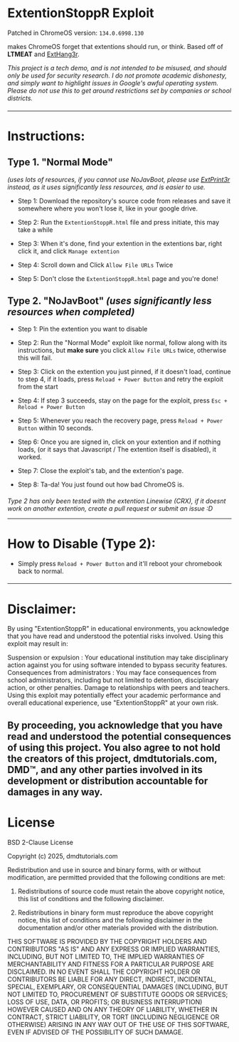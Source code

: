 # ExtentionStoppR Exploit
Patched in ChromeOS version: `134.0.6998.130`

makes ChromeOS forget that extentions should run, or think.
Based off of **LTMEAT** and [ExtHang3r](https://github.com/Blobby-Boi/ExtHang3r). 

*This project is a tech demo, and is not intended to be misused, and should only be used for security research. I do not promote academic dishonesty, and simply want to highlight issues in Google's awful operating system. Please do not use this to get around restrictions set by companies or school districts.*
####  
----------------------------------------
# Instructions:

## Type 1. "Normal Mode" 
*(uses lots of resources, if you cannot use NoJavBoot, please use [ExtPrint3r](https://github.com/Blobby-Boi/ExtPrint3r) instead, as it uses significantly less resources, and is easier to use.*
* Step 1: Download the repository's source code from releases and save it somewhere where you won't lose it, like in your google drive.

* Step 2: Run the `ExtentionStoppR.html` file and press initiate, this may take a while

* Step 3: When it's done, find your extention in the extentions bar, right click it, and click `Manage extention`

* Step 4: Scroll down and Click `Allow File URLs` Twice

* Step 5: Don't close the `ExtentionStoppR.html` page and you're done!
  
## Type 2. "NoJavBoot" *(uses significantly less resources when completed)*

* Step 1: Pin the extention you want to disable

* Step 2: Run the "Normal Mode" exploit like normal, follow along with its instructions, but **make sure** you click `Allow File URLs` twice, otherwise this will fail.

* Step 3: Click on the extention you just pinned, if it doesn't load, continue to step 4, if it loads, press `Reload + Power Button` and retry the exploit from the start

* Step 4: If step 3 succeeds, stay on the page for the exploit, press ` Esc + Reload + Power Button `

* Step 5: Whenever you reach the recovery page, press ` Reload + Power Button ` within 10 seconds.

* Step 6: Once you are signed in, click on your extention and if nothing loads, (or it says that Javascript / The extention itself is disabled), it worked.

* Step 7: Close the exploit's tab, and the extention's page.

* Step 8: Ta-da! You just found out how bad ChromeOS is.

#### 

*Type 2 has only been tested with the extention Linewise (CRX), if it doesnt work on another extention, create a pull request or submit an issue :D*
 
-------
# How to Disable (Type 2):
- Simply press `Reload + Power Button` and it'll reboot your chromebook back to normal.
#### 
--------
# Disclaimer:

By using "ExtentionStoppR" in educational environments, you acknowledge that you have read and understood the potential risks involved. Using this exploit may result in:

Suspension or expulsion : Your educational institution may take disciplinary action against you for using software intended to bypass security features.
Consequences from administrators : You may face consequences from school administrators, including but not limited to detention, disciplinary action, or other penalties.
Damage to relationships with peers and teachers. Using this exploit may potentially effect your academic performance and overall educational experience, use "ExtentionStoppR" at your own risk.

By proceeding, you acknowledge that you have read and understood the potential consequences of using this project. You also agree to not hold the creators of this project, dmdtutorials.com, DMD™, and any other parties involved in its development or distribution accountable for damages in any way.
-----------------
# License
BSD 2-Clause License

Copyright (c) 2025, dmdtutorials.com

Redistribution and use in source and binary forms, with or without
modification, are permitted provided that the following conditions are met:

1. Redistributions of source code must retain the above copyright notice, this
   list of conditions and the following disclaimer.

2. Redistributions in binary form must reproduce the above copyright notice,
   this list of conditions and the following disclaimer in the documentation
   and/or other materials provided with the distribution.

THIS SOFTWARE IS PROVIDED BY THE COPYRIGHT HOLDERS AND CONTRIBUTORS "AS IS"
AND ANY EXPRESS OR IMPLIED WARRANTIES, INCLUDING, BUT NOT LIMITED TO, THE
IMPLIED WARRANTIES OF MERCHANTABILITY AND FITNESS FOR A PARTICULAR PURPOSE ARE
DISCLAIMED. IN NO EVENT SHALL THE COPYRIGHT HOLDER OR CONTRIBUTORS BE LIABLE
FOR ANY DIRECT, INDIRECT, INCIDENTAL, SPECIAL, EXEMPLARY, OR CONSEQUENTIAL
DAMAGES (INCLUDING, BUT NOT LIMITED TO, PROCUREMENT OF SUBSTITUTE GOODS OR
SERVICES; LOSS OF USE, DATA, OR PROFITS; OR BUSINESS INTERRUPTION) HOWEVER
CAUSED AND ON ANY THEORY OF LIABILITY, WHETHER IN CONTRACT, STRICT LIABILITY,
OR TORT (INCLUDING NEGLIGENCE OR OTHERWISE) ARISING IN ANY WAY OUT OF THE USE
OF THIS SOFTWARE, EVEN IF ADVISED OF THE POSSIBILITY OF SUCH DAMAGE.


